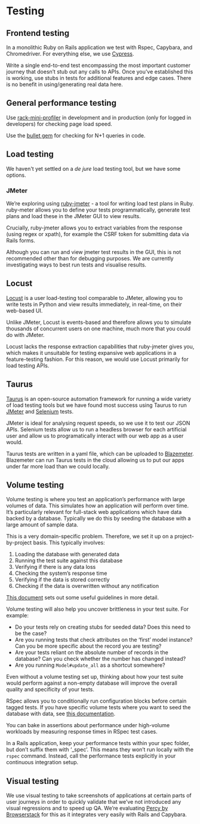 # Testing

## Frontend testing
In a monolithic Ruby on Rails application we test with Rspec, Capybara, and
Chromedriver. For everything else, we use [Cypress](https://www.cypress.io/).

Write a single end-to-end test encompassing the most important customer journey
that doesn’t stub out any calls to APIs. Once you’ve established this is
working, use stubs in tests for additional features and edge cases. There is no
benefit in using/generating real data here.

## General performance testing
Use [rack-mini-profiler](https://github.com/MiniProfiler/rack-mini-profiler) in
development and in production (only for logged in developers) for checking page
load speed.

Use the [bullet gem](https://github.com/flyerhzm/bullet) for checking for N+1
queries in code.

## Load testing
We haven't yet settled on a _de jure_ load testing tool, but we have some
options.

### JMeter
We’re exploring using [ruby-jmeter](http://flood-io.github.io/ruby-jmeter/) -
a tool for writing load test plans in Ruby. ruby-meter allows you to define
your tests programmatically, generate test plans and load these in the JMeter
GUI to view results.

Crucially, ruby-jmeter allows you to extract variables from the response
(using regex or xpath), for example the CSRF token for submitting data via
Rails forms.

Although you can run and view jmeter test results in the GUI, this is not
recommended other than for debugging purposes. We are currently investigating
ways to best run tests and visualise results.

## Locust
[Locust](https://docs.locust.io/en/stable/index.html) is a user load-testing
tool comparable to JMeter, allowing you to write tests in Python and view
results immediately, in real-time, on their web-based UI.

Unlike JMeter, Locust is events-based and therefore allows you to simulate
thousands of concurrent users on one machine, much more that you could do with
JMeter.

Locust lacks the response extraction capabilities that ruby-jmeter gives you,
which makes it unsuitable for testing expansive web applications in a
feature-testing fashion. For this reason, we would use Locust primarily for load
testing APIs.

## Taurus
[Taurus](https://gettaurus.org/docs/Index/#Taurus-Tool-Documentation) is an
open-source automation framework for running a wide variety of load testing
tools but we have found most success using Taurus to run
[JMeter](https://jmeter.apache.org/usermanual/index.html) and
[Selenium](https://www.seleniumhq.org/docs/) tests.

JMeter is ideal for analysing request speeds, so we use it to test our JSON
APIs. Selenium tests allow us to run a headless browser for each artificial user
and allow us to programatically interact with our web app as a user would.

Taurus tests are written in a yaml file, which can be uploaded to
[Blazemeter](https://www.blazemeter.com/). Blazemeter can run Taurus tests in
the cloud allowing us to put our apps under far more load than we could locally.

## Volume testing
Volume testing is where you test an application’s performance with large volumes
of data. This simulates how an application will perform over time. It’s
particularly relevant for full-stack web applications which have data backed by
a database. Typically we do this by seeding the database with a large amount of
sample data.

This is a very domain-specific problem. Therefore, we set it up on a
project-by-project basis. This typically involves:

1. Loading the database with generated data
2. Running the test suite against this database
3. Verifying if there is any data loss
4. Checking the system’s response time
5. Verifying if the data is stored correctly
6. Checking if the data is overwritten without any notification

[This document](http://www.softwaretesting.no/testing/volumetest.pdf) sets out
some useful guidelines in more detail.

Volume testing will also help you uncover brittleness in your test suite.
For example:

- Do your tests rely on creating stubs for seeded data? Does this need to be
  the case?
- Are you running tests that check attributes on the ‘first’ model instance? Can
  you be more specific about the record you are testing?
- Are your tests reliant on the absolute number of records in the database? Can
  you check whether the number has changed instead?
- Are you running `Model#update_all` as a shortcut somewhere?

Even without a volume testing set up, thinking about how your test suite would
perform against a non-empty database will improve the overall quality and
specificity of your tests.

RSpec allows you to conditionally run configuration blocks before certain tagged
tests. If you have specific volume tests where you want to seed the database
with data, see
[this documentation](https://relishapp.com/rspec/rspec-core/docs/hooks/when-first-matching-example-defined-hook).

You can bake in assertions about performance under high-volume workloads by
measuring response times in RSpec test cases.

In a Rails application, keep your performance tests within your spec folder,
but don’t suffix them with ‘_spec’. This means they won’t run locally with the
`rspec` command. Instead, call the performance tests explicitly in your
continuous integration setup.

## Visual testing
We use visual testing to take screenshots of applications at certain parts of
user journeys in order to quickly validate that we’ve not introduced any visual
regressions and to speed up QA. We’re evaluating
[Percy by Browserstack](https://percy.io/) for this as it integrates very easily
with Rails and Capybara.
